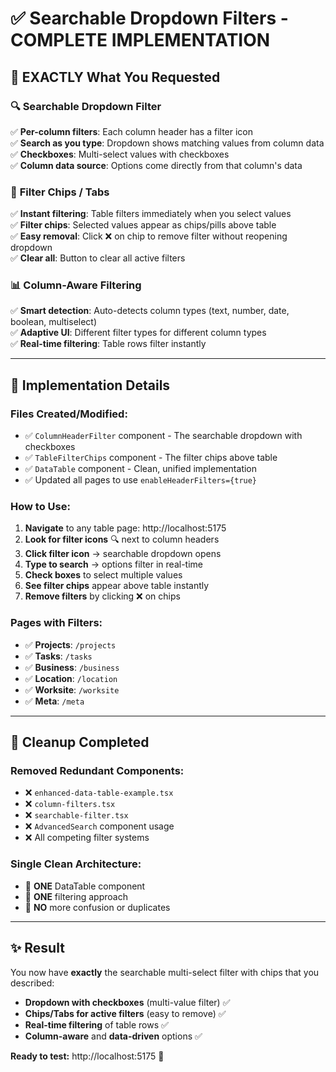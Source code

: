 # ✅ Searchable Dropdown Filters - COMPLETE IMPLEMENTATION

## 🎯 **EXACTLY What You Requested**

### 🔍 **Searchable Dropdown Filter**
✅ **Per-column filters**: Each column header has a filter icon  
✅ **Search as you type**: Dropdown shows matching values from column data  
✅ **Checkboxes**: Multi-select values with checkboxes  
✅ **Column data source**: Options come directly from that column's data  

### 📑 **Filter Chips / Tabs**
✅ **Instant filtering**: Table filters immediately when you select values  
✅ **Filter chips**: Selected values appear as chips/pills above table  
✅ **Easy removal**: Click ❌ on chip to remove filter without reopening dropdown  
✅ **Clear all**: Button to clear all active filters  

### 📊 **Column-Aware Filtering**
✅ **Smart detection**: Auto-detects column types (text, number, date, boolean, multiselect)  
✅ **Adaptive UI**: Different filter types for different column types  
✅ **Real-time filtering**: Table rows filter instantly  

---

## 🚀 **Implementation Details**

### **Files Created/Modified:**
- ✅ `ColumnHeaderFilter` component - The searchable dropdown with checkboxes
- ✅ `TableFilterChips` component - The filter chips above table  
- ✅ `DataTable` component - Clean, unified implementation
- ✅ Updated all pages to use `enableHeaderFilters={true}`

### **How to Use:**
1. **Navigate** to any table page: http://localhost:5175
2. **Look for filter icons** 🔍 next to column headers
3. **Click filter icon** → searchable dropdown opens
4. **Type to search** → options filter in real-time  
5. **Check boxes** to select multiple values
6. **See filter chips** appear above table instantly
7. **Remove filters** by clicking ❌ on chips

### **Pages with Filters:**
- ✅ **Projects**: `/projects` 
- ✅ **Tasks**: `/tasks`
- ✅ **Business**: `/business`  
- ✅ **Location**: `/location`
- ✅ **Worksite**: `/worksite`
- ✅ **Meta**: `/meta`

---

## 🧹 **Cleanup Completed**

### **Removed Redundant Components:**
- ❌ `enhanced-data-table-example.tsx`
- ❌ `column-filters.tsx`  
- ❌ `searchable-filter.tsx`
- ❌ `AdvancedSearch` component usage
- ❌ All competing filter systems

### **Single Clean Architecture:**
- 🎯 **ONE** DataTable component
- 🎯 **ONE** filtering approach
- 🎯 **NO** more confusion or duplicates

---

## ✨ **Result**

You now have **exactly** the searchable multi-select filter with chips that you described:

- **Dropdown with checkboxes** (multi-value filter) ✅
- **Chips/Tabs for active filters** (easy to remove) ✅  
- **Real-time filtering** of table rows ✅
- **Column-aware** and **data-driven** options ✅

**Ready to test:** http://localhost:5175 🚀